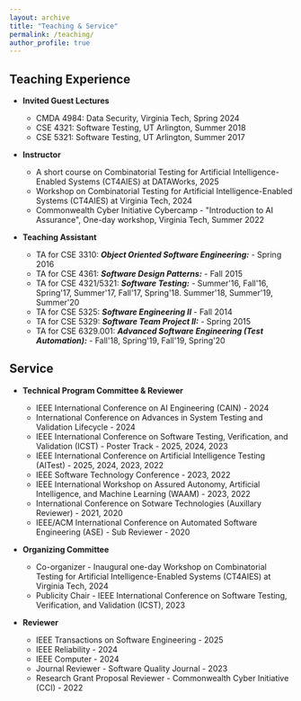 ```yaml
---
layout: archive
title: "Teaching & Service"
permalink: /teaching/
author_profile: true
---
```


## Teaching Experience
* **Invited Guest Lectures**
  * CMDA 4984: Data Security, Virginia Tech, Spring 2024  
  * CSE  4321: Software Testing, UT Arlington, Summer 2018  
  * CSE  5321: Software Testing, UT Arlington, Summer 2017  

* **Instructor**
  * A short course on Combinatorial Testing for Artificial Intelligence-Enabled Systems (CT4AIES) at DATAWorks, 2025
  * Workshop on Combinatorial Testing for Artificial Intelligence-Enabled Systems (CT4AIES) at Virginia Tech, 2024
  * Commonwealth Cyber Initiative Cybercamp - "Introduction to AI Assurance", One-day workshop, Virginia Tech, Summer 2022 

* **Teaching Assistant**
    * TA for CSE 3310: ***Object Oriented Software Engineering:*** -  Spring 2016
    * TA for CSE 4361: ***Software Design Patterns:*** - Fall 2015
    * TA for CSE 4321/5321: ***Software Testing:*** - Summer'16, Fall'16, Spring'17, Summer'17, Fall'17, Spring'18. Summer'18, Summer'19, Summer'20
    * TA for CSE 5325: ***Software Engineering II*** - Fall 2014
    * TA for CSE 5329: ***Software Team Project II:*** - Spring 2015
    * TA for CSE 6329.001: ***Advanced Software Engineering (Test Automation):*** - Fall'18, Spring'19, Fall'19, Spring'20

## Service
* **Technical Program Committee & Reviewer**
   * IEEE International Conference on AI Engineering (CAIN) - 2024
   * International Conference on Advances in System Testing and Validation Lifecycle - 2024
   * IEEE International Conference on Software Testing, Verification, and Validation (ICST) - Poster Track - 2025, 2024, 2023
   * IEEE International Conference on Artificial Intelligence Testing (AITest) - 2025, 2024, 2023, 2022
   * IEEE Software Technology Conference - 2023, 2022
   * IEEE International Workshop on Assured Autonomy, Artificial Intelligence, and Machine Learning (WAAM) - 2023, 2022
   * International Conference on Sotware Technologies (Auxillary Reviewer) - 2021, 2020
   * IEEE/ACM International Conference on Automated Software Engineering (ASE) - Sub Reviewer -  2020

* **Organizing Committee**
  * Co-organizer - Inaugural one-day Workshop on Combinatorial Testing for Artificial Intelligence-Enabled Systems (CT4AIES) at Virginia Tech, 2024
  * Publicity Chair -  IEEE International Conference on Software Testing, Verification, and Validation (ICST), 2023
    
* **Reviewer**
  * IEEE Transactions on Software Engineering - 2025
  * IEEE Reliability - 2024
  * IEEE Computer - 2024
  * Journal Reviewer - Software Quality Journal - 2023
  * Research Grant Proposal Reviewer - Commonwealth Cyber Initiative (CCI) - 2022
 
